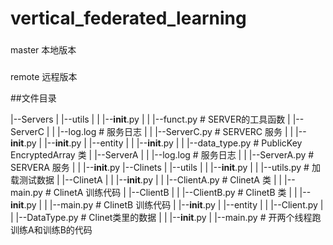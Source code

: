 # vertical_federated_learning

###
master 本地版本

###
remote 远程版本


##文件目录

   |--Servers
   |   |--utils
   |   |   |--__init__.py
   |   |   |--funct.py 								 # SERVER的工具函数
   |   |--ServerC
   |   |   |--log.log 									# 服务日志
   |   |   |--ServerC.py							  # SERVERC 服务 
   |   |   |--__init__.py
   |   |--__init__.py
   |   |--entity
   |   |   |--__init__.py
   |   |   |--data_type.py 						 # PublicKey EncryptedArray 类
   |   |--ServerA
   |   |   |--log.log  									# 服务日志
   |   |   |--ServerA.py 							  # SERVERA 服务 
   |   |   |--__init__.py
   |--Clinets
   |   |--utils
   |   |   |--__init__.py
   |   |   |--utils.py  								   # 加载测试数据
   |   |--ClinetA
   |   |   |--__init__.py
   |   |   |--ClientA.py								# ClinetA 类
   |   |   |--main.py									# ClinetA 训练代码
   |   |--ClientB
   |   |   |--ClientB.py								# ClinetB 类
   |   |   |--__init__.py
   |   |   |--main.py									# ClinetB 训练代码
   |   |--__init__.py
   |   |--entity
   |   |   |--Client.py
   |   |   |--DataType.py							 # Clinet类里的数据
   |   |   |--__init__.py
   |   |--main.py							 			  # 开两个线程跑训练A和训练B的代码
